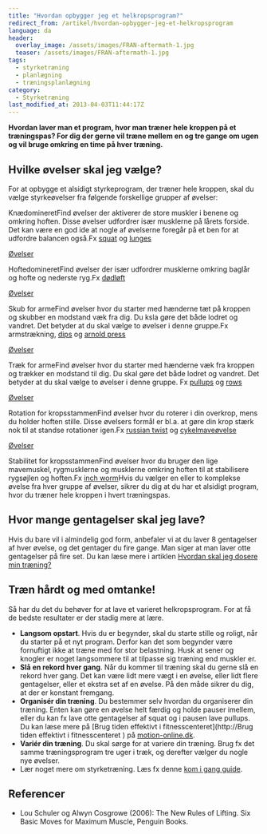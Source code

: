 ```yaml
---
title: "Hvordan opbygger jeg et helkropsprogram?"
redirect_from: /artikel/hvordan-opbygger-jeg-et-helkropsprogram
language: da
header:
  overlay_image: /assets/images/FRAN-aftermath-1.jpg
  teaser: /assets/images/FRAN-aftermath-1.jpg
tags:
  - styrketræning
  - planlægning
  - træningsplanlægning
category:
  - Styrketræning
last_modified_at: 2013-04-03T11:44:17Z
---
```


**Hvordan laver man et program, hvor man træner hele kroppen på et træningspas? For dig der gerne vil træne mellem en og tre gange om ugen og vil bruge omkring en time på hver træning.**

Hvilke øvelser skal jeg vælge?
------------------------------

For at opbygge et alsidigt styrkeprogram, der træner hele kroppen, skal du vælge styrkeøvelser fra følgende forskellige grupper af øvelser:

KnædomineretFind øvelser der aktiverer de store muskler i benene og omkring hoften. Disse øvelser udfordrer især musklerne på lårets forside. Det kan være en god ide at nogle af øvelserne foregår på et ben for at udfordre balancen også.Fx [squat](http://motionsplan.dk/oevelse/back-squat) og [lunges](http://motionsplan.dk/oevelse/lunges-dynamisk)

[Øvelser](http://motionsplan.dk/category/tags/kn%C3%A6domineret)

HoftedomineretFind øvelser der især udfordrer musklerne omkring baglår og hofte og nederste ryg.Fx [dødløft](http://motionsplan.dk/oevelse/doedloeft)

[Øvelser](http://motionsplan.dk/category/tags/hoftedomineret)

Skub for armeFind øvelser hvor du starter med hænderne tæt på kroppen og skubber en modstand væk fra dig. Du ksla gøre det både lodret og vandret. Det betyder at du skal vælge to øvelser i denne gruppe.Fx armstrækning, [dips](http://motionsplan.dk/oevelse/dips) og [arnold press](http://motionsplan.dk/oevelse/arnold-press)

[Øvelser](http://motionsplan.dk/category/tags/skub)

Træk for armeFind øvelser hvor du starter med hænderne væk fra kroppen og trækker en modstand til dig. Du skal gøre det både lodret og vandret. Det betyder at du skal vælge to øvelser i denne gruppe. Fx [pullups](http://motionsplan.dk/oevelse/pullup) og [rows](http://motionsplan.dk/oevelse/roning-foroverboejet)

[Øvelser](http://motionsplan.dk/category/tags/vandret-tr%C3%A6k)

Rotation for kropsstammenFind øvelser hvor du roterer i din overkrop, mens du holder hoften stille. Disse øvelsers formål er bl.a. at gøre din krop stærk nok til at standse rotationer igen.Fx [russian twist](http://motionsplan.dk/oevelse/russian-twist) og [cykelmaveøvelse](http://motionsplan.dk/oevelse/cykelmaveoevelse)

[Øvelser](http://motionsplan.dk/category/tags/rotation)

Stabilitet for kropsstammenFind øvelser hvor du bruger den lige mavemuskel, rygmusklerne og musklerne omkring hoften til at stabilisere rygsøjlen og hoften.Fx [inch worm](http://motionsplan.dk/oevelse/inchworm)Hvis du vælger en eller to komplekse øvelse fra hver gruppe af øvelser, sikrer du dig at du har et alsidigt program, hvor du træner hele kroppen i hvert træningspas.

Hvor mange gentagelser skal jeg lave?
-------------------------------------

Hvis du bare vil i almindelig god form, anbefaler vi at du laver 8 gentagelser af hver øvelse, og det gentager du fire gange. Man siger at man laver otte gentagelser på fire set. Du kan læse mere i artiklen [Hvordan skal jeg dosere min træning?](http://motionsplan.dk/artikel/hvordan-skal-jeg-dosere-min-styrketraening)

Træn hårdt og med omtanke!
--------------------------

Så har du det du behøver for at lave et varieret helkropsprogram. For at få de bedste resultater er der stadig mere at lære.

- **Langsom opstart**. Hvis du er begynder, skal du starte stille og roligt, når du starter på et nyt program. Derfor kan det som begynder være fornuftigt ikke at træne med for stor belastning. Husk at sener og knogler er noget langsommere til at tilpasse sig træning end muskler er.
- **Slå en rekord hver gang**. Når du kommer til træning skal du gerne slå en rekord hver gang. Det kan være lidt mere vægt i en øvelse, eller lidt flere gentagelser, eller et ekstra set af en øvelse. På den måde sikrer du dig, at der er konstant fremgang.
- **Organisér din træning**. Du bestemmer selv hvordan du organiserer din træning. Enten kan gøre en øvelse helt færdig og holde pauser imellem, eller du kan fx lave otte gentagelser af squat og i pausen lave pullups. Du kan læse mere på [Brug tiden effektivt i fitnesscenteret](http://Brug tiden effektivt i fitnesscenteret ) på [motion-online.dk](http://motion-online.dk).
- **Variér din træning**. Du skal sørge for at variere din træning. Brug fx det samme træningsprogram tre uger i træk, og derefter vælger du nogle nye øvelser.
- Lær noget mere om styrketræning. Læs fx denne [kom i gang guide](http://motionsplan.dk/artikel/opbygning-af-program).

Referencer
----------

- Lou Schuler og Alwyn Cosgrowe (2006): The New Rules of Lifting. Six Basic Moves for Maximum Muscle, Penguin Books.
